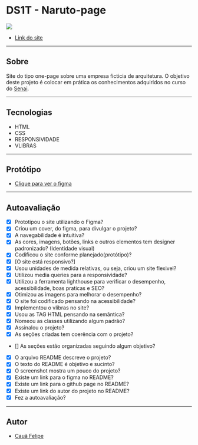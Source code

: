 #  DS1T - Naruto-page

![](./css/img/Home12.png)

- [Link do site](https://alemao148.github.io/Naruto-page/)

---

## Sobre
Site do tipo one-page sobre uma empresa ficticia de arquitetura. O objetivo deste projeto é colocar em prática os conhecimentos adquiridos no curso do [Senai](https://jandira.sp.senai.br/).

---

## Tecnologias
- HTML
- CSS
- RESPONSIVIDADE
- VLIBRAS

---

## Protótipo

- [Clique para ver o figma](https://www.figma.com/file/JJa9lxQGy1sVR51cNktZVk/Trabalho-Naruto?node-id=1%3A2&t=GM6s2mVUtEgUjK4d-0)

---

## Autoavaliação
- [x] Prototipou o site utilizando o Figma?
- [x] Criou um cover, do figma, para divulgar o projeto?
- [x] A navegabilidade é intuitiva?
- [x] As cores, imagens, botões, links e outros elementos tem designer padronizado? (Identidade visual)
- [x] Codificou o site conforme planejado(protótipo)?
- [x] [O site está responsivo?]
- [x] Usou unidades de medida relativas, ou seja, criou um site flexivel?
- [x] Utilizou media queries para a responsividade?
- [x] Utilizou a ferramenta lighthouse para verificar o desempenho, acessibilidade, boas praticas e SEO?
- [x] Otimizou as imagens para melhorar o desempenho?
- [x] O site foi codificado pensando na acessibilidade?
- [x] Implementou o vlibras no site?
- [x] Usou as TAG HTML pensando na semântica?
- [x] Nomeou as classes utilizando algum padrão?
- [x] Assinalou o projeto?
- [x] As seções criadas tem coerência com o projeto?
- [] As seções estão organizadas seguindo algum objetivo?
- [x] O arquivo README descreve o projeto?
- [x] O texto do README é objetivo e sucinto?
- [x] O screenshot mostra um pouco do projeto?
- [x] Existe um link para o figma no README?
- [x] Existe um link para o github page no README?
- [x] Existe um link do autor do projeto no README?
- [x] Fez a autoavaliação?

---

## Autor

- [Cauã Felipe](https://github.com/alemao148/one-page-2022)